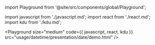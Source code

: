 import Playground from '@site/src/components/global/Playground';

import javascript from './javascript.md';
import react from './react.md';
import kdu from './kdu.md';

<Playground size="medium" code={{ javascript, react, kdu }} src="usage/datetime/presentation/date/demo.html" />
